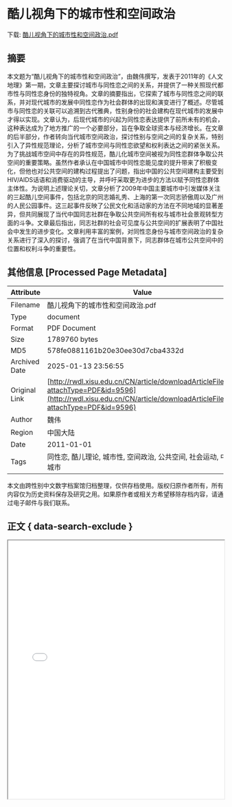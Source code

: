 # 酷儿视角下的城市性和空间政治

<!-- tcd_download_link -->
下载: <a href="../酷儿视角下的城市性和空间政治.pdf" download>酷儿视角下的城市性和空间政治.pdf</a>
<!-- tcd_download_link_end -->

## 摘要

<!-- tcd_abstract -->
本文题为“酷儿视角下的城市性和空间政治”，由魏伟撰写，发表于2011年的《人文地理》第一期，文章主要探讨城市与同性恋之间的关系，并提供了一种关照现代都市性与同性恋身份的独特视角。文章的摘要指出，它探索了城市与同性恋之间的联系，并对现代城市的发展中同性恋作为社会群体的出现和演变进行了概述。尽管城市与同性恋的关联可以追溯到古代雅典，性别身份的社会建构在现代城市的发展中才得以实现。文章认为，后现代城市的兴起为同性恋表达提供了前所未有的机会，这种表达成为了地方推广的一个必要部分，旨在争取全球资本与经济增长。在文章的后半部分，作者转向当代城市空间政治，探讨性别与空间之间的复杂关系，特别引入了异性规范理论，分析了城市空间与同性恋欲望和权利表达之间的紧张关系。为了挑战城市空间中存在的异性规范，酷儿化城市空间被视为同性恋群体争取公共空间的重要策略。虽然作者承认在中国城市中同性恋能见度的提升带来了积极变化，但他也对公共空间的建构过程提出了问题，指出中国的公共空间建构主要受到HIV/AIDS话语和消费驱动的主导，并呼吁采取更为进步的方法以赋予同性恋群体主体性。为说明上述理论关切，文章分析了2009年中国主要城市中引发媒体关注的三起酷儿空间事件，包括北京的同志婚礼秀、上海的第一次同志骄傲周以及广州的人民公园事件。这三起事件反映了公民文化和活动家的方法在不同地域的显著差异，但共同展现了当代中国同志社群在争取公共空间所有权与城市社会景观转型方面的斗争。文章最后指出，同志社群的社会可见度与公共空间的扩展表明了中国社会中发生的进步变化。文章利用丰富的案例，对同性恋身份与城市空间政治的复杂关系进行了深入的探讨，强调了在当代中国背景下，同志群体在城市公共空间中的位置和权利斗争的重要性。

<!-- tcd_abstract_end -->

## 其他信息 [Processed Page Metadata]

| Attribute       | Value                                  |
|-----------------|----------------------------------------|
| Filename        | 酷儿视角下的城市性和空间政治.pdf                             |
| Type            | document                                 |
| Format          | PDF Document                               |
| Size            | 1789760 bytes                           |
| MD5             | 578fe0881161b20e30ee30d7cba4332d                                  |
| Archived Date   | 2025-01-13 23:56:55                             |
| Original Link   | [http://rwdl.xisu.edu.cn/CN/article/downloadArticleFile.do?attachType=PDF&id=9596](http://rwdl.xisu.edu.cn/CN/article/downloadArticleFile.do?attachType=PDF&id=9596)                         |
| Author          | 魏伟                               |
| Region          | 中国大陆                               |
| Date            | 2011-01-01                                 |
| Tags            | 同性恋, 酷儿理论, 城市性, 空间政治, 公共空间, 社会运动, 中国城市                                 |

本文由跨性别中文数字档案馆归档整理，仅供存档使用。版权归原作者所有，所有内容仅为历史资料保存及研究之用。如果原作者或相关方希望移除存档内容，请通过电子邮件与我们联系。

## 正文 { data-search-exclude }

<!-- tcd_main_text -->
<iframe src="../酷儿视角下的城市性和空间政治.pdf" width="100%" height="600px">
    <p>无法显示PDF，请下载查看。</p>
</iframe>
<!-- tcd_main_text_end -->

